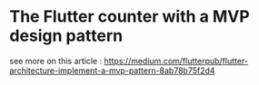 # The Flutter counter with a MVP design pattern
see more on this article : https://medium.com/flutterpub/flutter-architecture-implement-a-mvp-pattern-8ab78b75f2d4

